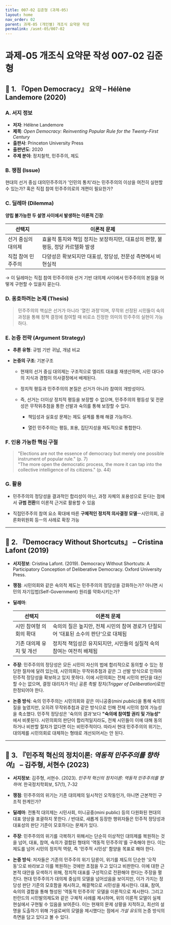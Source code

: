 ```yaml
---
title: 007-02 김준형 (과제-05)
layout: home
nav_order: 02
parent: 과제-05 (개인별) 개조식 요약문 작성
permalink: /asmt-05/007-02
---
```


# 과제-05 개조식 요약문 작성 007-02 김준형 

## 📘 1. 『Open Democracy』 요약 – Hélène Landemore (2020)

### A. 서지 정보  
- **저자**: Hélène Landemore  
- **제목**: *Open Democracy: Reinventing Popular Rule for the Twenty-First Century*  
- **출판사**: Princeton University Press  
- **출판년도**: 2020   
- **주제 분야**: 정치철학, 민주주의, 제도


### B. 쟁점 (Issue)  
현대의 선거 중심 대의민주주의가 '인민의 통치'라는 민주주의의 이상을 여전히 실현할 수 있는가? 혹은 직접 참여 민주주의로의 개편이 필요한가?  


### C. 딜레마 (Dilemma)  
**양립 불가능한 두 설명 사이에서 발생하는 이론적 긴장**:

| 선택지 | 이론적 문제 |
|--------|-------------|
| 선거 중심의 대의제 | 효율적 통치와 책임 정치는 보장하지만, 대표성의 편향, 불평등, 정당 카르텔화 발생 |
| 직접 참여 민주주의 | 다양성은 확보되지만 대표성, 정당성, 전문성 측면에서 비현실적 |  

→ 이 딜레마는 직접 참여 민주주의와 선거 기반 대의제 사이에서 민주주의의 본질을 어떻게 구현할 수 있을지 묻는다. 


### D. 옹호하려는 논제 (Thesis)  
> 민주주의의 핵심은 선거가 아니라 '열린 과정'이며, 무작위 선정된 시민들이 숙의 과정을 통해 정책 결정에 참여할 때 비로소 진정한 의미의 민주주의 실현이 가능하다.

### E. 논증 전략 (Argument Strategy)  
- **추론 유형**: 규범 기반 귀납, 개념 비교  
- **논증의 구조**:
  기본구조

  - 현재의 선거 중심 대의제는 구조적으로 엘리트 대표를 재생산하며, 시민 대다수의 지식과 경험이 의사결정에서 배제된다. 

  - 정치적 평등과 민주주의의 본질은 선거가 아니라 참여의 개방성이다. 

  - 즉, 선거는 더이상 정치적 평등을 보장할 수 없으며, 민주주의의 평등성 및 전문성은 무작위추첨을 통한 선발과 숙의를 통해 보장할 수 있다. 

    - 책임성과 실효성 문제는 제도 설계를 통해 해결 가능하다. 

    - 열린 민주주의는 평등, 포용, 집단지성을 제도적으로 통합한다. 


### F. 인용 가능한 핵심 구절
> "Elections are not the essence of democracy but merely one possible instrument of popular rule." (p. 7)   
> "The more open the democratic process, the more it can tap into the collective intelligence of its citizens." (p. 44)


### G. 활용
- 민주주의의 정당성을 결과적인 합리성이 아닌, 과정 자체의 포용성으로 둔다는 점에서 **규범 전환**의 이론적 근거로 활용할 수 있음

- 직접민주주의 참여 요소 확대에 따른 **구체적인 정치적 의사결정 모델**ㅡ시민의회, 공론화위원회 등ㅡ의 사례로 확장 가능   


---

## 📘 2. 『Democracy Without Shortcuts』 – Cristina Lafont (2019)

- **서지정보**: Cristina Lafont. (2019). Democracy Without Shortcuts: A Participatory Conception of Deliberative Democracy. Oxford University Press.

- **쟁점**: 시민의회와 같은 숙의적 제도는 민주주의의 정당성을 강화하는가? 아니면 시민의 자기입법(Self-Government) 원리를 약화시키는가?

- **딜레마**: 

  | 선택지 | 이론적 문제 |
  |-----------|-------------|
  | 시민 참여형 의회의 확대 | 숙의의 질은 높지만, 전체 시민의 참여 경로가 단절되어 '대표된 소수의 판단'으로 대체됨 |
  | 기존 대의제 유지 및 개선 | 정치적 책임성은 유지되지만, 시민들의 실질적 숙의 참여는 여전히 배제됨 |  

- **주장**: 민주주의의 정당성은 모든 시민이 자신의 법에 합리적으로 동의할 수 있는 정당한 절차에 달려 있는데, 시민의회는 무작위추첨과 같은 그 선발 방식으로 인하여 민주적 정당성을 확보하고 있지 못하다. 이에 시민의회는 전체 시민의 판단을 대신할 수는 없으며, 결정 대리자가 아닌 공론 촉발 장치(*Trigger of Deliberation*)로만 한정되어야 한다. 


- **논증 방식**: 숙의 민주주의는 시민의회와 같은 미니공중(*mini public*)을 통해 숙의의 질을 높였지만, 오히려 무작위추첨과 같은 방식으로 인해 전체 시민의 참여 가능성을 축소했다. 민주적 정당성은 '숙의의 결과'보다 **"숙의에 참여할 권리 및 가능성"** 에서 비롯된다. 시민의회의 판단이 합리적일지라도, 전체 시민들이 이에 대해 동의하거나 비판할 절차가 없다면 이는 비민주적이다. 따라서 현대 민주주의의 위기는, 대의제를 시민의회로 대체하는 형태로 개선되어서는 안 된다. 

---

## 📘 3. 『민주적 혁신의 정치이론: *역동적 민주주의를 향하여*』 – 김주형, 서현수 (2023)

- **서지정보**: 김주형, 서현수. (2023). *민주적 혁신의 정치이론: 역동적 민주주의를 향하여*. 한국정치학회보, 57(1), 7-32

- **쟁점**: 민주주의의 위기는 기존 대의제의 일시적인 오작동인가, 아니면 근본적인 구조적 한계인가?

- **딜레마**: 전통적 대의제는 시민사회, 미니공중(mini public) 등의 다원화된 현대의 대표 양상을 포괄하지 못한다. / 반대로, 새롭게 등장한 행위자들은 민주적 정당성과 대표성의 판단 기준이 모호하다는 문제가 있다.

- **주장**: 민주주의의 위기를 극복하기 위해서는 단순히 이상적인 대의제를 복원하는 것을 넘어, 대표, 참여, 숙의가 결합된 형태의 '역동적 민주주의'를 구축해야 한다. 이는 제도를 넘어 시민의 정치적 역량, 즉 '민주적 시민성' 함양을 목표로 해야 한다.

- **논증 방식**: 저자들은 기존의 민주주의 위기 담론이, 위기를 제도의 단순한 '오작동'으로 바라보고 이를 복원하는 것에만 초점을 두고 있다고 비판한다. 이에 대한 근본적 대안을 모색하기 위해, 정치적 대표를 구성적으로 전환해야 한다는 주장을 펼친다. 현대 민주주의가 대의제 중심의 모델을 넘어섰음을 보이지만, 이가 가지는 정당성 판단 기준의 모호함을 제시하고, 해결책으로 시민성을 제시한다. 대표, 참여, 숙의의 결합을 통해 형성된 '역동적 민주주의' 모델을 이론적으로 제시한다. 그리고 핀란드의 시민발의제도와 같은 구체적 사례를 제시하며, 위의 이론적 모델이 실제 현실에서 구현될 수 있음을 보여준다. 이는 현재의 문제 상황을 지적하고, 최선의 설명을 도출하기 위해 가설로써의 모델을 제시했다는 점에서 *가설 유도*의 논증 방식의 측면을 담고 있다고 볼 수 있다. 